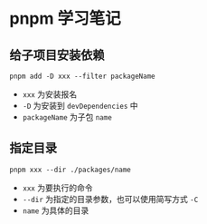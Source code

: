 # pnpm 学习笔记

## 给子项目安装依赖

```shell
pnpm add -D xxx --filter packageName
```

* ```xxx``` 为安装报名
* ```-D``` 为安装到 ```devDependencies``` 中
* ```packageName``` 为子包 ```name```

## 指定目录

```shell
pnpm xxx --dir ./packages/name
```

* ```xxx``` 为要执行的命令
* ```--dir``` 为指定的目录参数，也可以使用简写方式 ```-C```
* ```name``` 为具体的目录
